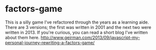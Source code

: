 # factors-game
This is a silly game I've refactored through the years as a learning aide. There are 3 versions; the first was written in 2001 and the next two were written in 2013. If you're curious, you can read a short blog I've written about them here. http://www.geirman.com/2013/09/javascript-my-personal-journey-rewriting-a-factors-game/
